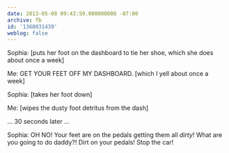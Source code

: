 ```yaml
---
date: 2013-05-08 09:43:59.000000000 -07:00
archive: fb
id: '1368031439'
weblog: false
---
```


Sophia: [puts her foot on the dashboard to tie her shoe, which she does about once a week]

Me: GET YOUR FEET OFF MY DASHBOARD. [which I yell about once a week]

Sophia: [takes her foot down]

Me: [wipes the dusty foot detritus from the dash]

... 30 seconds later ...

Sophia: OH NO! Your feet are on the pedals getting them all *dirty*! What are you going to do daddy?! Dirt on your pedals! Stop the car!
